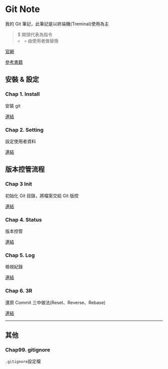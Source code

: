 # Git Note

我的 Git 筆記，此筆記是以終端機(Treminal)使用為主

> $ 開頭代表為指令 <br>
> `<  >` 由使用者做替換

[官網](https://git-scm.com/)

[參考書籍](https://gitbook.tw/)

## 安裝 & 設定

### Chap 1. Install

安裝 git

[連結](Chap1.Install.md)

### Chap 2. Setting

設定使用者資料

[連結](Chap2.Setting.md)

## 版本控管流程

### Chap 3 Init

初始化 Git 目錄，將檔案交給 Git 版控

[連結](Chap3.Init.md)

### Chap 4. Status

版本控管

[連結](Chap4.Status.md)

### Chap 5. Log

檢視紀錄

[連結](Chap5.Log.md)

### Chap 6. 3R

還原 Commit 三中做法(Reset、Reverse、Rebase)

[連結](Chap6.3R.md)

-------

## 其他

### Chap99. gitignore

`.gitignore`設定檔